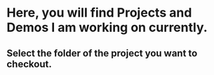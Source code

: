 # Here, you will find Projects and Demos I am working on currently. 
## Select the folder of the project you want to checkout.
